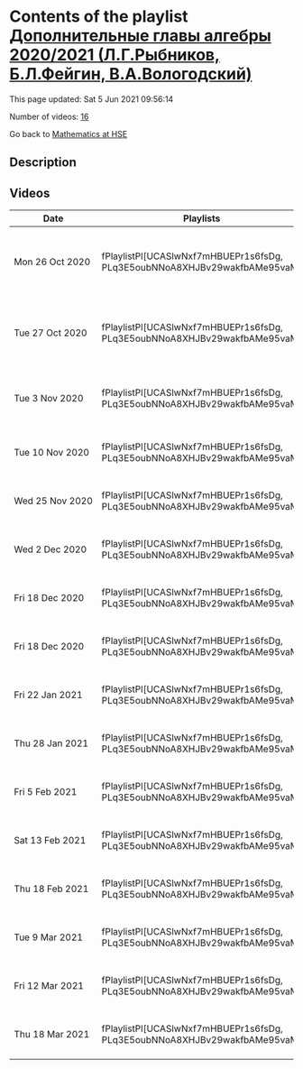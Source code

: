 # Contents of the playlist [Дополнительные главы алгебры 2020/2021 (Л.Г.Рыбников, Б.Л.Фейгин, В.А.Вологодский)](https://www.youtube.com/playlist?list=PLq3E5oubNNoA8XHJBv29wakfbAMe95vaM)

This page updated: Sat 5 Jun 2021 09:56:14

Number of videos: [16](#videos)

Go back to [Mathematics at HSE](../README.md)

## Description



## Videos

|Date|Playlists|Links|Name|
|---|---|---|---|
| Mon&nbsp;26&nbsp;Oct&nbsp;2020 | fPlaylistPl[UCASlwNxf7mHBUEPr1s6fsDg, PLq3E5oubNNoA8XHJBv29wakfbAMe95vaM] |  | [[**e**](https://studio.youtube.com/video/Rcz_kOG34YA/edit "Edit")] [Л.Г.Рыбников : Дополнительные главы алгебры. 13 октября 2020г.](https://www.youtube.com/watch?v=Rcz_kOG34YA&list=PLq3E5oubNNoA8XHJBv29wakfbAMe95vaM "НИС Дополнительные главы алгебры (Л.Г.Рыбников, Б.Л.Фейгин, В.А.Вологодский)") |
| Tue&nbsp;27&nbsp;Oct&nbsp;2020 | fPlaylistPl[UCASlwNxf7mHBUEPr1s6fsDg, PLq3E5oubNNoA8XHJBv29wakfbAMe95vaM] |  | [[**e**](https://studio.youtube.com/video/ZzGiMymhEIs/edit "Edit")] [Рыбников Л.Г.: Дополнительные главы алгебры. 27 октября 2020г.](https://www.youtube.com/watch?v=ZzGiMymhEIs&list=PLq3E5oubNNoA8XHJBv29wakfbAMe95vaM) |
| Tue&nbsp;3&nbsp;Nov&nbsp;2020 | fPlaylistPl[UCASlwNxf7mHBUEPr1s6fsDg, PLq3E5oubNNoA8XHJBv29wakfbAMe95vaM] |  | [[**e**](https://studio.youtube.com/video/J-ywC0ETGHE/edit "Edit")] [Л.Г.Рыбников : Дополнительные главы алгебры. 3 ноября 2020г.](https://www.youtube.com/watch?v=J-ywC0ETGHE&list=PLq3E5oubNNoA8XHJBv29wakfbAMe95vaM) |
| Tue&nbsp;10&nbsp;Nov&nbsp;2020 | fPlaylistPl[UCASlwNxf7mHBUEPr1s6fsDg, PLq3E5oubNNoA8XHJBv29wakfbAMe95vaM] |  | [[**e**](https://studio.youtube.com/video/fPceQXxRTh4/edit "Edit")] [Рыбников Л.Г. "Дополнительные главы алгебры" 10.11.2020](https://www.youtube.com/watch?v=fPceQXxRTh4&list=PLq3E5oubNNoA8XHJBv29wakfbAMe95vaM) |
| Wed&nbsp;25&nbsp;Nov&nbsp;2020 | fPlaylistPl[UCASlwNxf7mHBUEPr1s6fsDg, PLq3E5oubNNoA8XHJBv29wakfbAMe95vaM] |  | [[**e**](https://studio.youtube.com/video/5t76p4RT9H4/edit "Edit")] [Рыбников Л.Г. Дополнительные главы алгебры. 24 ноября 2020](https://www.youtube.com/watch?v=5t76p4RT9H4&list=PLq3E5oubNNoA8XHJBv29wakfbAMe95vaM) |
| Wed&nbsp;2&nbsp;Dec&nbsp;2020 | fPlaylistPl[UCASlwNxf7mHBUEPr1s6fsDg, PLq3E5oubNNoA8XHJBv29wakfbAMe95vaM] |  | [[**e**](https://studio.youtube.com/video/geeDOVZcsuU/edit "Edit")] [Рыбников Л.Г. Дополнительные главы алгебры. 1 декабря 2020](https://www.youtube.com/watch?v=geeDOVZcsuU&list=PLq3E5oubNNoA8XHJBv29wakfbAMe95vaM) |
| Fri&nbsp;18&nbsp;Dec&nbsp;2020 | fPlaylistPl[UCASlwNxf7mHBUEPr1s6fsDg, PLq3E5oubNNoA8XHJBv29wakfbAMe95vaM] |  | [[**e**](https://studio.youtube.com/video/n0v8oYdIDW4/edit "Edit")] [Рыбников Л.Г. Дополнительные главы алгебры. 08 декабря 2020](https://www.youtube.com/watch?v=n0v8oYdIDW4&list=PLq3E5oubNNoA8XHJBv29wakfbAMe95vaM) |
| Fri&nbsp;18&nbsp;Dec&nbsp;2020 | fPlaylistPl[UCASlwNxf7mHBUEPr1s6fsDg, PLq3E5oubNNoA8XHJBv29wakfbAMe95vaM] |  | [[**e**](https://studio.youtube.com/video/EJReG41It_s/edit "Edit")] [Рыбников Л.Г. Дополнительные главы алгебры. 15 декабря 2020](https://www.youtube.com/watch?v=EJReG41It_s&list=PLq3E5oubNNoA8XHJBv29wakfbAMe95vaM) |
| Fri&nbsp;22&nbsp;Jan&nbsp;2021 | fPlaylistPl[UCASlwNxf7mHBUEPr1s6fsDg, PLq3E5oubNNoA8XHJBv29wakfbAMe95vaM] |  | [[**e**](https://studio.youtube.com/video/upBAV01D_IA/edit "Edit")] [Рыбников Л.Г. Дополнительные главы алгебры. 19 января 2021](https://www.youtube.com/watch?v=upBAV01D_IA&list=PLq3E5oubNNoA8XHJBv29wakfbAMe95vaM "Лекция") |
| Thu&nbsp;28&nbsp;Jan&nbsp;2021 | fPlaylistPl[UCASlwNxf7mHBUEPr1s6fsDg, PLq3E5oubNNoA8XHJBv29wakfbAMe95vaM] |  | [[**e**](https://studio.youtube.com/video/LiBkA9pGJNo/edit "Edit")] [Рыбников Л.Г. Дополнительные главы алгебры. 28 января 2021](https://www.youtube.com/watch?v=LiBkA9pGJNo&list=PLq3E5oubNNoA8XHJBv29wakfbAMe95vaM) |
| Fri&nbsp;5&nbsp;Feb&nbsp;2021 | fPlaylistPl[UCASlwNxf7mHBUEPr1s6fsDg, PLq3E5oubNNoA8XHJBv29wakfbAMe95vaM] |  | [[**e**](https://studio.youtube.com/video/cbGjH15M1j4/edit "Edit")] [Рыбников Л.Г. Дополнительные главы алгебры. 04 февраля 2021](https://www.youtube.com/watch?v=cbGjH15M1j4&list=PLq3E5oubNNoA8XHJBv29wakfbAMe95vaM) |
| Sat&nbsp;13&nbsp;Feb&nbsp;2021 | fPlaylistPl[UCASlwNxf7mHBUEPr1s6fsDg, PLq3E5oubNNoA8XHJBv29wakfbAMe95vaM] |  | [[**e**](https://studio.youtube.com/video/tf_qB7c-F1Q/edit "Edit")] [Рыбников Л.Г. Дополнительные главы алгебры. 11 февраля 2021](https://www.youtube.com/watch?v=tf_qB7c-F1Q&list=PLq3E5oubNNoA8XHJBv29wakfbAMe95vaM) |
| Thu&nbsp;18&nbsp;Feb&nbsp;2021 | fPlaylistPl[UCASlwNxf7mHBUEPr1s6fsDg, PLq3E5oubNNoA8XHJBv29wakfbAMe95vaM] |  | [[**e**](https://studio.youtube.com/video/obN3oHFjlxo/edit "Edit")] [Рыбников Л.Г. Дополнительные главы алгебры. 18 февраля 2021](https://www.youtube.com/watch?v=obN3oHFjlxo&list=PLq3E5oubNNoA8XHJBv29wakfbAMe95vaM) |
| Tue&nbsp;9&nbsp;Mar&nbsp;2021 | fPlaylistPl[UCASlwNxf7mHBUEPr1s6fsDg, PLq3E5oubNNoA8XHJBv29wakfbAMe95vaM] |  | [[**e**](https://studio.youtube.com/video/bpoiOg8I45A/edit "Edit")] [Рыбников Л.Г. Дополнительные главы алгебры. 04 марта 2021](https://www.youtube.com/watch?v=bpoiOg8I45A&list=PLq3E5oubNNoA8XHJBv29wakfbAMe95vaM) |
| Fri&nbsp;12&nbsp;Mar&nbsp;2021 | fPlaylistPl[UCASlwNxf7mHBUEPr1s6fsDg, PLq3E5oubNNoA8XHJBv29wakfbAMe95vaM] |  | [[**e**](https://studio.youtube.com/video/84cjPymEif8/edit "Edit")] [Рыбников Л.Г. Дополнительные главы алгебры. 11 марта 2021](https://www.youtube.com/watch?v=84cjPymEif8&list=PLq3E5oubNNoA8XHJBv29wakfbAMe95vaM) |
| Thu&nbsp;18&nbsp;Mar&nbsp;2021 | fPlaylistPl[UCASlwNxf7mHBUEPr1s6fsDg, PLq3E5oubNNoA8XHJBv29wakfbAMe95vaM] |  | [[**e**](https://studio.youtube.com/video/YV8Ou-SdZF8/edit "Edit")] [Рыбников Л.Г. Дополнительные главы алгебры. 18 марта 2021](https://www.youtube.com/watch?v=YV8Ou-SdZF8&list=PLq3E5oubNNoA8XHJBv29wakfbAMe95vaM) |
